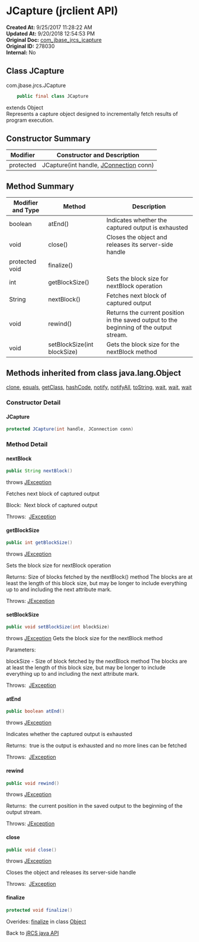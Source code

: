 # JCapture (jrclient API)

**Created At:** 9/25/2017 11:28:22 AM  
**Updated At:** 9/20/2018 12:54:53 PM  
**Original Doc:** [com_jbase_jrcs_jcapture](https://docs.jbase.com/jrcs/com_jbase_jrcs_jcapture)  
**Original ID:** 278030  
**Internal:** No  

## Class JCapture

com.jbase.jrcs.JCapture

``` java
    public final class JCapture
```

extends Object  
Represents a capture object designed to incrementally fetch results of program execution.

## Constructor Summary

| Modifier | Constructor and Description |
| --- | --- |
| protected | JCapture(int handle, [JConnection](./../jconnection-jrclient-api "class in com.jbase.jrcs") conn) |

## Method Summary

| Modifier and Type | Method |  Description |
| --- | --- | --- |
| boolean | atEnd() | Indicates whether the captured output is exhausted |
| void | close() | Closes the object and releases its server-side handle |
| protected void | finalize() |  |
| int | getBlockSize() | Sets the block size for nextBlock operation |
| String | nextBlock() | Fetches next block of captured output |
| void | rewind() | Returns the current position in the saved output to the beginning of the output stream. |
| void | setBlockSize(int blockSize) | Gets the block size for the nextBlock method |

## Methods inherited from class java.lang.Object

[clone](http://java.sun.com/j2se/1.5.0/docs/api/java/lang/Object.html?is-external=true#clone-- "class or interface in java.lang"), [equals](http://java.sun.com/j2se/1.5.0/docs/api/java/lang/Object.html?is-external=true#equals-java.lang.Object- "class or interface in java.lang"), [getClass](http://java.sun.com/j2se/1.5.0/docs/api/java/lang/Object.html?is-external=true#getClass-- "class or interface in java.lang"), [hashCode](http://java.sun.com/j2se/1.5.0/docs/api/java/lang/Object.html?is-external=true#hashCode-- "class or interface in java.lang"), [notify](http://java.sun.com/j2se/1.5.0/docs/api/java/lang/Object.html?is-external=true#notify-- "class or interface in java.lang"), [notifyAll](http://java.sun.com/j2se/1.5.0/docs/api/java/lang/Object.html?is-external=true#notifyAll-- "class or interface in java.lang"), [toString](http://java.sun.com/j2se/1.5.0/docs/api/java/lang/Object.html?is-external=true#toString-- "class or interface in java.lang"), [wait](http://java.sun.com/j2se/1.5.0/docs/api/java/lang/Object.html?is-external=true#wait-- "class or interface in java.lang"), [wait](http://java.sun.com/j2se/1.5.0/docs/api/java/lang/Object.html?is-external=true#wait-long- "class or interface in java.lang"), [wait](http://java.sun.com/j2se/1.5.0/docs/api/java/lang/Object.html?is-external=true#wait-long-int- "class or interface in java.lang")

### Constructor Detail

#### JCapture

``` java
protected JCapture(int handle, JConnection conn)
```

### Method Detail

#### **nextBlock**

``` java
public String nextBlock()
```

throws [JException](./../jexception-jrclient-api "class in com.jbase.jrcs")

Fetches next block of captured output

Block:  Next block of captured output

Throws:  [JException](./../jexception-jrclient-api "class in com.jbase.jrcs")

#### getBlockSize

``` java
public int getBlockSize()
```

throws [JException](./../jexception-jrclient-api "class in com.jbase.jrcs")

Sets the block size for nextBlock operation

Returns: Size of blocks fetched by the nextBlock() method The blocks are at least the length of this block size, but may be longer to include everything up to and including the next attribute mark.

Throws: [JException](./../jexception-jrclient-api "class in com.jbase.jrcs")

#### setBlockSize

``` java
public void setBlockSize(int blockSize)
```

throws [JException](./../jexception-jrclient-api "class in com.jbase.jrcs") Gets the block size for the nextBlock method

Parameters:

blockSize - Size of block fetched by the nextBlock method The blocks are at least the length of this block size, but may be longer to include everything up to and including the next attribute mark.

Throws:  [JException](./../jexception-jrclient-api "class in com.jbase.jrcs")

#### atEnd

``` java
public boolean atEnd()  
```

throws [JException](./../jexception-jrclient-api "class in com.jbase.jrcs")

Indicates whether the captured output is exhausted

Returns:  true is the output is exhausted and no more lines can be fetched

Throws:  [JException](./../jexception-jrclient-api "class in com.jbase.jrcs")

#### rewind

``` java
public void rewind()
```

throws [JException](./../jexception-jrclient-api "class in com.jbase.jrcs")

Returns:  the current position in the saved output to the beginning of the output stream.

Throws: [JException](./../jexception-jrclient-api "class in com.jbase.jrcs")

#### close

``` java
public void close()
```

throws [JException](./../jexception-jrclient-api "class in com.jbase.jrcs")

Closes the object and releases its server-side handle

Throws:  [JException](./../jexception-jrclient-api "class in com.jbase.jrcs")

#### finalize

``` java
protected void finalize()
```

Overides: [finalize](http://java.sun.com/j2se/1.5.0/docs/api/java/lang/Object.html?is-external=true#finalize-- "class or interface in java.lang") in class [Object](http://java.sun.com/j2se/1.5.0/docs/api/java/lang/Object.html?is-external=true "class or interface in java.lang")

Back to [jRCS java API](./../README.md)
